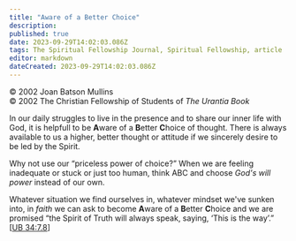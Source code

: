 ```yaml
---
title: "Aware of a Better Choice"
description: 
published: true
date: 2023-09-29T14:02:03.086Z
tags: The Spiritual Fellowship Journal, Spiritual Fellowship, article
editor: markdown
dateCreated: 2023-09-29T14:02:03.086Z
---
```


<p class="v-card v-sheet theme--light gray lighten-3 px-2">© 2002 Joan Batson Mullins<br>© 2002 The Christian Fellowship of Students of <i>The Urantia Book</i></p>

In our daily struggles to live in the presence and to share our inner life with God, it is helpfull to be **A**ware of a **B**etter **C**hoice of thought. There is always available to us a higher, better thought or attitude if we sincerely desire to be led by the Spirit.

Why not use our “priceless power of choice?” When we are feeling inadequate or stuck or just too human, think ABC and choose _God's will power_ instead of our own.

Whatever situation we find ourselves in, whatever mindset we've sunken into, in _faith_ we can ask to become **A**ware of a **B**etter **C**hoice and we are promised “the Spirit of Truth will always speak, saying, ‘This is the way’.” [[UB 34:7.8](/en/The_Urantia_Book/34#p7_8)]